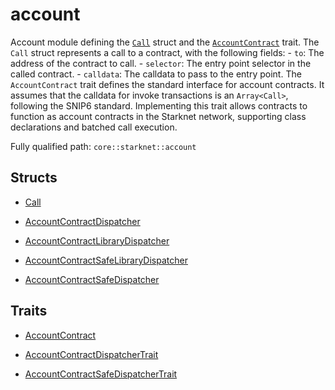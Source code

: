 # account

Account module defining the [`Call`]([`Call`]) struct and the [`AccountContract`](./core-starknet-account-AccountContract.md) trait.  The `Call` struct represents a call to a contract, with the following fields: - `to`: The address of the contract to call. - `selector`: The entry point selector in the called contract. - `calldata`: The calldata to pass to the entry point.  The `AccountContract` trait defines the standard interface for account contracts. It assumes that the calldata for invoke transactions is an `Array<Call>`, following the SNIP6 standard.  Implementing this trait allows contracts to function as account contracts in the Starknet network, supporting class declarations and batched call execution.

Fully qualified path: `core::starknet::account`

## Structs

- [Call](./core-starknet-account-Call.md)

- [AccountContractDispatcher](./core-starknet-account-AccountContractDispatcher.md)

- [AccountContractLibraryDispatcher](./core-starknet-account-AccountContractLibraryDispatcher.md)

- [AccountContractSafeLibraryDispatcher](./core-starknet-account-AccountContractSafeLibraryDispatcher.md)

- [AccountContractSafeDispatcher](./core-starknet-account-AccountContractSafeDispatcher.md)

## Traits

- [AccountContract](./core-starknet-account-AccountContract.md)

- [AccountContractDispatcherTrait](./core-starknet-account-AccountContractDispatcherTrait.md)

- [AccountContractSafeDispatcherTrait](./core-starknet-account-AccountContractSafeDispatcherTrait.md)

